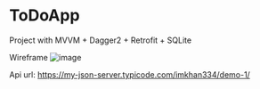 # ToDoApp

Project with MVVM + Dagger2 + Retrofit + SQLite

Wireframe
![image](https://user-images.githubusercontent.com/50376807/172098120-a321c99e-6f2c-4c0e-8e40-2c6669acc714.png)

Api url:  https://my-json-server.typicode.com/imkhan334/demo-1/
